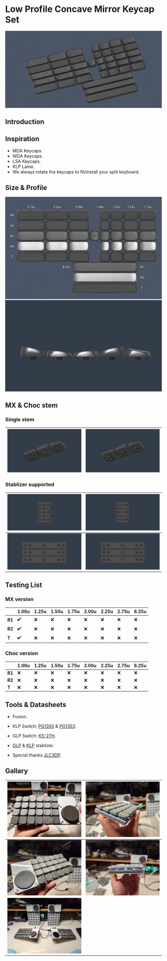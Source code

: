 # Low Profile Concave Mirror Keycap Set

![intro](info/intro.png)

## Introduction



## Inspiration

- MDA Keycaps.
- WDA Keycaps.
- LSA Keycaps.
- KLP Lame.
- We always rotate the keycaps to fit/install your split keyboard.

## Size & Profile

![intro1](info/intro1.png)
![intro2](info/intro2.png)

## MX & Choc stem

### Single stem

|![intro3](info/intro3.png)|![intro4](info/intro4.png)|
|--|--|

### Stablizer supported

|![intro5](info/intro5.png)|![intro6](info/intro6.png)|
|--|--|
|![intro7](info/intro7.png)|![intro8](info/intro8.png)|

## Testing List

### MX version
||1.00u|1.25u|1.50u|1.75u|2.00u|2.25u|2.75u|6.25u|
|--|--|--|--|--|--|--|--|--|
|**R1**|✔️|❌|❌|❌|❌|❌|❌|❌|
|**R2**|✔️|❌|❌|❌|❌|❌|❌|❌|
|**T**|✔️|❌|❌|❌|❌|❌|❌|❌|

### Choc version
||1.00u|1.25u|1.50u|1.75u|2.00u|2.25u|2.75u|6.25u|
|--|--|--|--|--|--|--|--|--|
|**R1**|❌|❌|❌|❌|❌|❌|❌|❌|
|**R2**|❌|❌|❌|❌|❌|❌|❌|❌|
|**T**|❌|❌|❌|❌|❌|❌|❌|❌|

## Tools & Datasheets

- Fusion.
- KLP Switch: [PG1350](datasheet/LP%20Choc%20v1：CPG135001D01-spec.pdf) & [PG1353](datasheet/LP%20Choc%20v2：CPG135301D01-spec.pdf).
- GLP Switch: [KS-27H](datasheet/LP%20Gateron：SPEC-KS-27H10B050NN-X5.pdf).
- [GLP](datasheet/GLP-Stablizer.png) & [KLP](datasheet/KLP-Stablizer.jpg) stablizer.

- Special thanks [JLC3DP](https://jlcpcb.com/).

## Gallary

|![](info/g1.jpg)|![](info/g2.jpg)|
|--|--|
|![](info/g3.jpg)|![](info/g4.jpg)|
|![](info/g5.jpg)||
